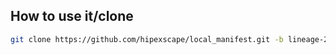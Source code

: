 ## How to use it/clone

```bash
git clone https://github.com/hipexscape/local_manifest.git -b lineage-22 .repo/local_manifests
```

